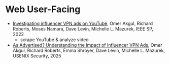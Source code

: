 # Web User-Facing

- [Investigating influencer VPN ads on
    YouTube](https://par.nsf.gov/servlets/purl/10353407), Omer Akgul,
    Richard Roberts, Moses Namara, Dave Levin, Michelle L. Mazurek, IEEE SP,
    2022
    - scrape YouTube & analyze video
- [As Advertised?
    Understanding the Impact of
    Influencer VPN Ads](https://arxiv.org/abs/2406.13017), Omer Akgul,
    Richard Roberts, Emma Shroyer, Dave Levin, Michelle L. Mazurek,
    USENIX Security, 2025
